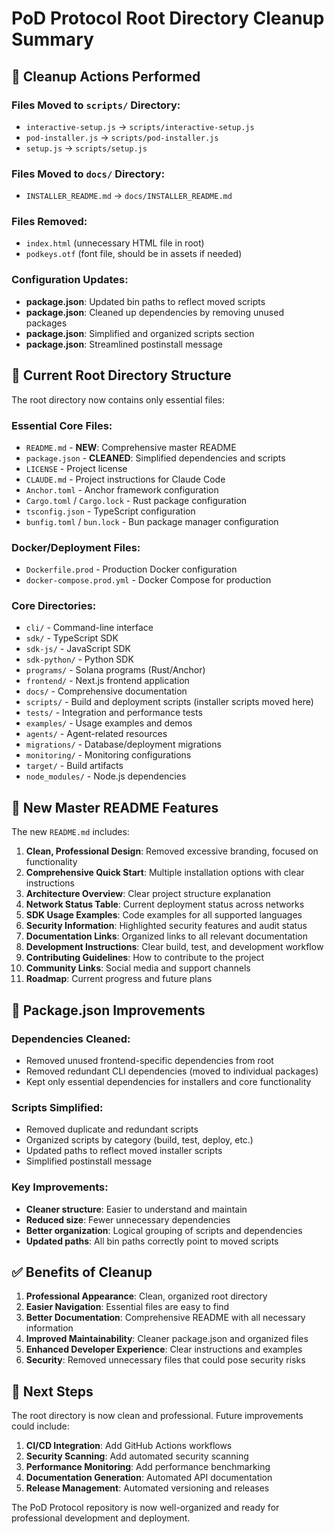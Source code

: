 # PoD Protocol Root Directory Cleanup Summary

## 🧹 Cleanup Actions Performed

### Files Moved to `scripts/` Directory:
- `interactive-setup.js` → `scripts/interactive-setup.js`
- `pod-installer.js` → `scripts/pod-installer.js`
- `setup.js` → `scripts/setup.js`

### Files Moved to `docs/` Directory:
- `INSTALLER_README.md` → `docs/INSTALLER_README.md`

### Files Removed:
- `index.html` (unnecessary HTML file in root)
- `podkeys.otf` (font file, should be in assets if needed)

### Configuration Updates:
- **package.json**: Updated bin paths to reflect moved scripts
- **package.json**: Cleaned up dependencies by removing unused packages
- **package.json**: Simplified and organized scripts section
- **package.json**: Streamlined postinstall message

## 📁 Current Root Directory Structure

The root directory now contains only essential files:

### Essential Core Files:
- `README.md` - **NEW**: Comprehensive master README
- `package.json` - **CLEANED**: Simplified dependencies and scripts
- `LICENSE` - Project license
- `CLAUDE.md` - Project instructions for Claude Code
- `Anchor.toml` - Anchor framework configuration
- `Cargo.toml` / `Cargo.lock` - Rust package configuration
- `tsconfig.json` - TypeScript configuration
- `bunfig.toml` / `bun.lock` - Bun package manager configuration

### Docker/Deployment Files:
- `Dockerfile.prod` - Production Docker configuration
- `docker-compose.prod.yml` - Docker Compose for production

### Core Directories:
- `cli/` - Command-line interface
- `sdk/` - TypeScript SDK
- `sdk-js/` - JavaScript SDK
- `sdk-python/` - Python SDK
- `programs/` - Solana programs (Rust/Anchor)
- `frontend/` - Next.js frontend application
- `docs/` - Comprehensive documentation
- `scripts/` - Build and deployment scripts (installer scripts moved here)
- `tests/` - Integration and performance tests
- `examples/` - Usage examples and demos
- `agents/` - Agent-related resources
- `migrations/` - Database/deployment migrations
- `monitoring/` - Monitoring configurations
- `target/` - Build artifacts
- `node_modules/` - Node.js dependencies

## 🚀 New Master README Features

The new `README.md` includes:

1. **Clean, Professional Design**: Removed excessive branding, focused on functionality
2. **Comprehensive Quick Start**: Multiple installation options with clear instructions
3. **Architecture Overview**: Clear project structure explanation
4. **Network Status Table**: Current deployment status across networks
5. **SDK Usage Examples**: Code examples for all supported languages
6. **Security Information**: Highlighted security features and audit status
7. **Documentation Links**: Organized links to all relevant documentation
8. **Development Instructions**: Clear build, test, and development workflow
9. **Contributing Guidelines**: How to contribute to the project
10. **Community Links**: Social media and support channels
11. **Roadmap**: Current progress and future plans

## 🔧 Package.json Improvements

### Dependencies Cleaned:
- Removed unused frontend-specific dependencies from root
- Removed redundant CLI dependencies (moved to individual packages)
- Kept only essential dependencies for installers and core functionality

### Scripts Simplified:
- Removed duplicate and redundant scripts
- Organized scripts by category (build, test, deploy, etc.)
- Updated paths to reflect moved installer scripts
- Simplified postinstall message

### Key Improvements:
- **Cleaner structure**: Easier to understand and maintain
- **Reduced size**: Fewer unnecessary dependencies
- **Better organization**: Logical grouping of scripts and dependencies
- **Updated paths**: All bin paths correctly point to moved scripts

## ✅ Benefits of Cleanup

1. **Professional Appearance**: Clean, organized root directory
2. **Easier Navigation**: Essential files are easy to find
3. **Better Documentation**: Comprehensive README with all necessary information
4. **Improved Maintainability**: Cleaner package.json and organized files
5. **Enhanced Developer Experience**: Clear instructions and examples
6. **Security**: Removed unnecessary files that could pose security risks

## 🎯 Next Steps

The root directory is now clean and professional. Future improvements could include:

1. **CI/CD Integration**: Add GitHub Actions workflows
2. **Security Scanning**: Add automated security scanning
3. **Performance Monitoring**: Add performance benchmarking
4. **Documentation Generation**: Automated API documentation
5. **Release Management**: Automated versioning and releases

The PoD Protocol repository is now well-organized and ready for professional development and deployment.